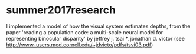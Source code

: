 # summer2017research

I implemented a model of how the visual system estimates depths, from the paper 'reading a population code: a multi-scale neural model for representing binocular disparity' by jeffrey j. tsai *, jonathan d. victor (see http://www-users.med.cornell.edu/~jdvicto/pdfs/tsvi03.pdf)

